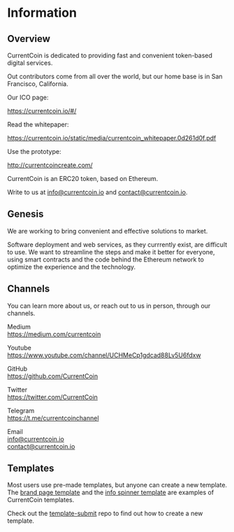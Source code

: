 # Information

Overview
------

CurrentCoin is dedicated to providing fast and convenient token-based digital services.

Out contributors come from all over the world, but our home base is in San Francisco, California.

Our ICO page:

https://currentcoin.io/#/

Read the whitepaper:

https://currentcoin.io/static/media/currentcoin_whitepaper.0d261d0f.pdf

Use the prototype:

http://currentcoincreate.com/

CurrentCoin is an ERC20 token, based on Ethereum.

Write to us at info@currentcoin.io and contact@currentcoin.io.

Genesis
------

We are working to bring convenient and effective solutions to market.

Software deployment and web services, as they currrently exist, are difficult to use. We want to streamline the steps and make it better for everyone, using smart contracts and the code behind the Ethereum network to optimize the experience and the technology.

Channels
------
You can learn more about us, or reach out to us in person, through our channels.

Medium  
https://medium.com/currentcoin  

Youtube  
https://www.youtube.com/channel/UCHMeCp1gdcad88Lv5U6fdxw  

GitHub  
https://github.com/CurrentCoin  

Twitter  
https://twitter.com/CurrentCoin  

Telegram  
https://t.me/currentcoinchannel

Email  
info@currentcoin.io  
contact@currentcoin.io  
  
Templates
------

Most users use pre-made templates, but anyone can create a new template. The [brand page template](https://github.com/CurrentCoin/template-brand-page) and the [info spinner template](https://github.com/CurrentCoin/template-info-spinner) are examples of CurrentCoin templates.

Check out the [template-submit](https://github.com/CurrentCoin/template-submit) repo to find out how to create a new template.
